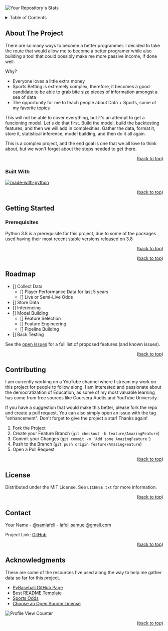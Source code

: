 <!-- Improved compatibility of back to top link: See: https://github.com/othneildrew/Best-README-Template/pull/73 -->
<a name="readme-top"></a>
<!--
*** Thanks for checking out the Best-README-Template. If you have a suggestion
*** that would make this better, please fork the repo and create a pull request
*** or simply open an issue with the tag "enhancement".
*** Don't forget to give the project a star!
*** Thanks again! Now go create something AMAZING! :D
-->



<!-- PROJECT SHIELDS -->
<!--
*** I'm using markdown "reference style" links for readability.
*** Reference links are enclosed in brackets [ ] instead of parentheses ( ).
*** See the bottom of this document for the declaration of the reference variables
*** for contributors-url, forks-url, etc. This is an optional, concise syntax you may use.
*** https://www.markdownguide.org/basic-syntax/#reference-style-links
-->
![Your Repository's Stats](https://github-readme-stats.vercel.app/api?username=samlafell&show_icons=true)



<!-- TABLE OF CONTENTS -->
<details>
  <summary>Table of Contents</summary>
  <ol>
    <li>
      <a href="#about-the-project">About The Project</a>
      <ul>
        <li><a href="#built-with">Built With</a></li>
      </ul>
    </li>
    <li>
      <a href="#getting-started">Getting Started</a>
      <ul>
        <li><a href="#prerequisites">Prerequisites</a></li>
        <li><a href="#installation">Installation</a></li>
      </ul>
    </li>
    <li><a href="#usage">Usage</a></li>
    <li><a href="#roadmap">Roadmap</a></li>
    <li><a href="#contributing">Contributing</a></li>
    <li><a href="#license">License</a></li>
    <li><a href="#contact">Contact</a></li>
    <li><a href="#acknowledgments">Acknowledgments</a></li>
  </ol>
</details>



<!-- ABOUT THE PROJECT -->
## About The Project

There are so many ways to become a better programmer. I decided to take the route that would allow me to become a better programer while also building a tool that could possibly make me more passive income, if done well.

Why?
* Everyone loves a little extra money
* Sports Betting is extremely complex, therefore, it becomes a good candidate to be able to grab bite size pieces of information amongst a sea of data
* The opportunity for me to teach people about Data + Sports, some of my favorite topics

This will not be able to cover everything, but it's an attempt to get a funcioning model. Let's do that first. Build the model, build the backtesting features, and then we will add in complexities. Gather the data, format it, store it, statistical inference, model building, and then do it all again.

This is a complex project, and the end goal is one that we all love to think about, but we won't forget about the steps needed to get there.

<p align="right">(<a href="#readme-top">back to top</a>)</p>



### Built With


[![made-with-python](https://img.shields.io/badge/Made%20with-Python-1f425f.svg)](https://www.python.org/)


<p align="right">(<a href="#readme-top">back to top</a>)</p>



<!-- GETTING STARTED -->
## Getting Started



### Prerequisites

Python 3.8 is a prerequisite for this project, due to some of the packages used having their most recent stable versions released on 3.8


<p align="right">(<a href="#readme-top">back to top</a>)</p>



<p align="right">(<a href="#readme-top">back to top</a>)</p>



<!-- ROADMAP -->
## Roadmap

- [] Collect Data
    - [] Player Performance Data for last 5 years
    - [] Live or Semi-Live Odds
- [] Store Data
- [] Inferencing
- [] Model Building
    - [] Feature Selection
    - [] Feature Engineering
    - [] Pipeline Building
- [] Back Testing

See the [open issues](https://github.com/samlafell-python/Baseball_OverUnders/issues) for a full list of proposed features (and known issues).

<p align="right">(<a href="#readme-top">back to top</a>)</p>



<!-- CONTRIBUTING -->
## Contributing

I am currently working on a YouTube channel where I stream my work on this project for people to follow along. I am interested and passionate about the democratization of Education, as some of my most valuable learning has come from free sources like Coursera Audits and YouTube University.

If you have a suggestion that would make this better, please fork the repo and create a pull request. You can also simply open an issue with the tag "enhancement".
Don't forget to give the project a star! Thanks again!

1. Fork the Project
2. Create your Feature Branch (`git checkout -b feature/AmazingFeature`)
3. Commit your Changes (`git commit -m 'Add some AmazingFeature'`)
4. Push to the Branch (`git push origin feature/AmazingFeature`)
5. Open a Pull Request

<p align="right">(<a href="#readme-top">back to top</a>)</p>



<!-- LICENSE -->
## License

Distributed under the MIT License. See `LICENSE.txt` for more information.

<p align="right">(<a href="#readme-top">back to top</a>)</p>



<!-- CONTACT -->
## Contact

Your Name - [@samlafell](https://twitter.com/samlafell) - lafell.samuel@gmail.com

Project Link: [GitHub](https://github.com/samlafell-python/Baseball_OverUnders)

<p align="right">(<a href="#readme-top">back to top</a>)</p>



<!-- ACKNOWLEDGMENTS -->
## Acknowledgments

These are some of the resources I've used along the way to help me gather data so far for this project.

* [PyBaseball GitHub Page](https://github.com/jldbc/pybaseball)
* [Best README Template](https://github.com/othneildrew/Best-README-Template)
* [Sports Odds](https://the-odds-api.com/)
* [Choose an Open Source License](https://choosealicense.com)


![Profile View Counter](https://komarev.com/ghpvc/?username=samlafell)

<p align="right">(<a href="#readme-top">back to top</a>)</p>
